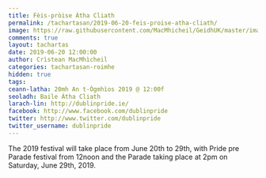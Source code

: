 ```yaml
---
title: Fèis-pròise Àtha Cliath
permalink: /tachartasan/2019-06-20-feis-proise-atha-cliath/
image: https://raw.githubusercontent.com/MacMhicheil/GeidhUK/master/images/2019-06-20-feis-proise-atha-cliath.jpg
comments: true
layout: tachartas
date: 2019-06-20 12:00:00
author: Crìstean MacMhìcheil
categories: tachartasan-roimhe
hidden: true
tags:
ceann-latha: 20mh An t-Ògmhìos 2019 @ 12:00f
seoladh: Baile Àtha Cliath
larach-lin: http://dublinpride.ie/
facebook: http://www.facebook.com/dublinpride
twitter: http://www.twitter.com/dublinpride
twitter_username: dublinpride
---
```


The 2019 festival will take place from June 20th to 29th, with Pride pre Parade festival from 12noon and the Parade taking place at 2pm on Saturday, June 29th, 2019.

<!--more-->
